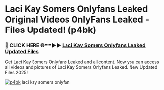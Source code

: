# Laci Kay Somers Onlyfans Leaked Original Videos 0nlyFans Leaked - Files Updated! (p4bk)

<h3>🔴 CLICK HERE 🌐==►► <a href="https://tinyurl.com/ms9xzufz" rel="nofollow">Laci Kay Somers Onlyfans Leaked Updated Files</a></h3>

Get Laci Kay Somers Onlyfans Leaked and all content. Now you can access all videos and pictures of Laci Kay Somers Onlyfans Leaked. New Updated Files 2025!

[![p4bk](https://i.imgur.com/ppqm5kG.gif)](https://tinyurl.com/ms9xzufz)
laci kay somers onlyfan